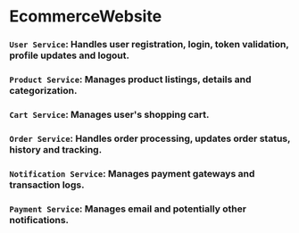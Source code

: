 # EcommerceWebsite

### `User Service`: Handles user registration, login, token validation, profile updates and logout.
### `Product Service`: Manages product listings, details and categorization. 
### `Cart Service`: Manages user's shopping cart.
### `Order Service`: Handles order processing, updates order status, history and tracking.
### `Notification Service`: Manages payment gateways and transaction logs.
### `Payment Service`: Manages email and potentially other notifications.
